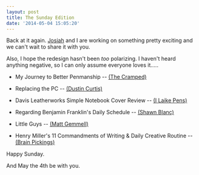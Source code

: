 ```yaml
---
layout: post
title: The Sunday Edition
date: '2014-05-04 15:05:20'
---
```


<p>Back at it again. <a href="http://jwie.be">Josiah</a> and I are working on something pretty exciting and we can't wait to share it with you.</p>

<p>Also, I hope the redesign hasn't been <em>too</em> polarizing. I haven't heard anything negative, so I can only assume everyone loves it.....</p>

<ul>
<li><p>My Journey to Better Penmanship -- <a href="http://www.thecramped.com/my-journey-to-better-penmanship/">(The Cramped)</a></p></li>
<li><p>Replacing the PC -- <a href="http://dcurt.is/the-death-of-the-tablet">(Dustin Curtis)</a></p></li>
<li><p>Davis Leatherworks Simple Notebook Cover Review -- <a href="http://ilaikepens.com/2014/04/davis-leatherworks-simple-notebook-cover-review/">(I Laike Pens)</a></p></li>
<li><p>Regarding Benjamin Franklin's Daily Schedule -- <a href="http://shawnblanc.net/2012/03/franklin-schedule/">(Shawn Blanc)</a></p></li>
<li><p>Little Guys -- <a href="http://mattgemmell.com/little-guys/">(Matt Gemmell)</a></p></li>
<li><p>Henry Miller's 11 Commandments of Writing &amp; Daily Creative Routine -- <a href="http://www.brainpickings.org/index.php/2012/02/22/henry-miller-on-writing/">(Brain Pickings)</a></p></li>
</ul>

<p>Happy Sunday. </p>

<p>And May the 4th be with you. </p>